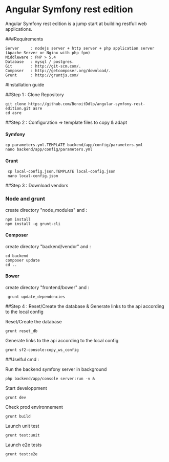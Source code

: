 Angular Symfony rest edition
=============

Angular Symfony rest edition is a jump start at building restfull web applications.

###Requirements

	Server     : nodejs server + http server + php application server (Apache Server or Nginx with php fpm)
	Middleware : PHP > 5.4
	Database   : mysql / postgres.
	Git        : http://git-scm.com/.
	Composer   : http://getcomposer.org/download/.
	Grunt      : http://gruntjs.com/

#Installation guide
	
##Step 1 : Clone Repository

	git clone https://github.com/BenoitDdlp/angular-symfony-rest-edition.git asre
	cd asre

##Step 2 : Configuration => template files to copy & adapt

#### Symfony

    cp parameters.yml.TEMPLATE backend/app/config/parameters.yml
    nano backend/app/config/parameters.yml

#### Grunt

     cp local-config.json.TEMPLATE local-config.json
     nano local-config.json

##Step 3 : Download vendors

### Node and grunt
create directory "node_modules" and :

    npm install
    npm install -g grunt-cli

#### Composer
create directory "backend/vendor" and :

    cd backend
	composer update
	cd ..

#### Bower
create directory "frontend/bower" and :

     grunt update_dependencies

##Step 4 : Reset/Create the database & Generate links to the api according to the local config

Reset/Create the database

    grunt reset_db

Generate links to the api according to the local config

    grunt sf2-console:copy_ws_config


##Uselful cmd :

Run the backend symfony server in background

    php backend/app/console server:run -v &

Start developpment

    grunt dev

Check prod environnement

    grunt build

Launch unit test

    grunt test:unit

Launch e2e tests

    grunt test:e2e
